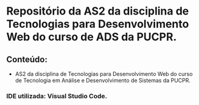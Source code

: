 # Repositório da AS2 da disciplina de Tecnologias para Desenvolvimento Web do curso de ADS da PUCPR.

## Conteúdo:

- AS2 da disciplina de Tecnologias para Desenvolvimento Web do curso de Tecnologia em Análise e Desenvolvimento de Sistemas da PUCPR.


### IDE utilizada: Visual Studio Code.

